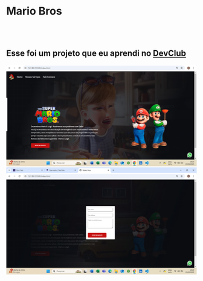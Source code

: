 <h1>Mario Bros</h1>
<br>
<br>
<h2>Esse foi um projeto que eu aprendi no <a href="https://rodolfomori.com.br/devclub">DevClub</a></h2>

<img src="https://github.com/IgorVieira41/MARIO/blob/main/assets/Captura%20de%20Tela%20Mario%20Pc.png?raw=true"/>
<br>
<img src="https://github.com/IgorVieira41/MARIO/blob/main/assets/Captura%20de%20Tela%20Mario%20Pc%202.png?raw=true"/>

